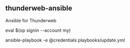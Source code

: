 ## thunderweb-ansible

Ansible for Thunderweb

eval $(op signin --account my)

ansible-playbook -e @credentials playbooks/update.yml
